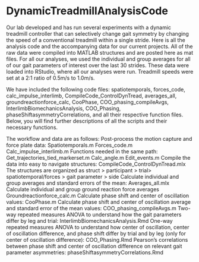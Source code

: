 # DynamicTreadmillAnalysisCode

Our lab developed and has run several experiments with a dynamic treadmill controller that can selectively change gait symmetry by changing the speed of a conventional treadmill within a single stride. Here is all the analysis code and the accompanying data for our current projects. All of the raw data were compiled into MATLAB structures and are posted here as mat files. For all our analyses, we used the individual and group averages for all of our gait parameters of interest over the last 30 strides. These data were loaded into RStudio, where all our analyses were run. Treadmill speeds were set at a 2:1 ratio of 0.5m/s to 1.0m/s.

We have included the following code files: spatiotemporals, forces_code, calc_impulse_interlimb, CompileCode_ControlDynTread, averages_all, groundreactionforce_calc, CooPhase, COO_phasing_compileAvgs, InterlimbBiomechanicsAnalysis, COO_Phasing, phaseShiftasymmetryCorrelations, and all their respective function files. Below, you will find further descriptions of all the scripts and their necessary functions. 

The workflow and data are as follows:
  Post-process the motion capture and force plate data:
    Spatiotemporals.m 
    Forces_code.m
    Calc_impulse_interlimb.m 
  Functions needed in the same path:
    Get_trajectories_tied_markerset.m
    Calc_angle.m
    Edit_events.m
  Compile the data into easy to navigate structures:
    CompileCode_ControlDynTread.mlx
      The structures are organized as struct > participant > trial> spatiotemporal/forces > gait parameter > side 
  Calculate individual and group averages and standard errors of the mean:
    Averages_all.mlx 
  Calculate individual and group ground reaction force averages
    Groundreactionforce_calc.m
  Calculate phase shift and center of oscillation values:
    CooPhase.m
  Calculate phase shift and center of oscillation average and standard error of the mean values:
    COO_phasing_compileAvgs.m 
  Two-way repeated measures ANOVA to understand how the gait parameters differ by leg and trial:
    InterlimbBiomechanicsAnalysis.Rmd 
  One-way repeated measures ANOVA to understand how center of oscillation, center of oscillation difference, and phase shift differ by trial   and by leg (only for center of oscillation difference): 
    COO_Phasing.Rmd
  Pearson’s correlations between phase shift and center of oscillation difference on relevant gait parameter asymmetries:
    phaseShiftasymmetryCorrelations.Rmd


